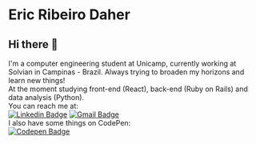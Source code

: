 # Eric Ribeiro Daher

## Hi there 👋

I'm a computer engineering student at Unicamp, currently working at Solvian in Campinas - Brazil. Always trying to broaden my horizons and learn new things!
 <br/>At the moment studying front-end (React), back-end (Ruby on Rails) and data analysis (Python).
 <br/>You can reach me at: <br/>
[![Linkedin Badge](https://img.shields.io/badge/-EricDaher-blue?style=flat-square&logo=Linkedin&logoColor=white&link=https://www.linkedin.com/in/eric-ribeiro-daher-7aa8a0b7/)](https://www.linkedin.com/in/eric-ribeiro-daher-7aa8a0b7/)
[![Gmail Badge](https://img.shields.io/badge/-ericdaher2@gmail.com-c14438?style=flat-square&logo=Gmail&logoColor=white&link=mailto:ericdaher2@gmail.com)](mailto:ericdaher2@gmail.com)
 <br/>I also have some things on CodePen:  <br/>
[![Codepen Badge](https://img.shields.io/badge/-EricDaher-black?style=flat-square&logo=Codepen&logoColor=white&link=hhttps://codepen.io/ericdaher)](https://codepen.io/ericdaher)
